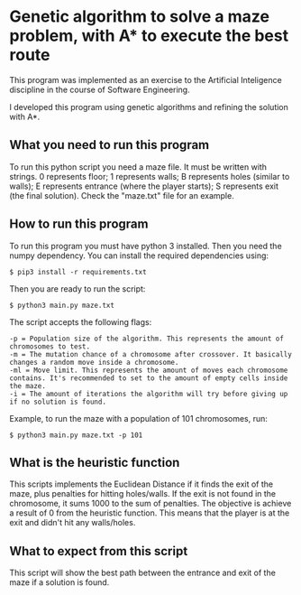 # Genetic algorithm to solve a maze problem, with A* to execute the best route

This program was implemented as an exercise to the Artificial Inteligence discipline in the course of Software Engineering.

I developed this program using genetic algorithms and refining the solution with A*.

## What you need to run this program

To run this python script you need a maze file. It must be written with strings. 0 represents floor; 1 represents walls; B represents holes (similar to walls); E represents entrance (where the player starts); S represents exit (the final solution). Check the "maze.txt" file for an example.

## How to run this program

To run this program you must have python 3 installed. Then you need the numpy dependency. You can install the required dependencies using:

```
$ pip3 install -r requirements.txt
```

Then you are ready to run the script:

```
$ python3 main.py maze.txt
```

The script accepts the following flags:

```
-p = Population size of the algorithm. This represents the amount of chromosomes to test.
-m = The mutation chance of a chromosome after crossover. It basically changes a random move inside a chromosome.
-ml = Move limit. This represents the amount of moves each chromosome contains. It's recommended to set to the amount of empty cells inside the maze.
-i = The amount of iterations the algorithm will try before giving up if no solution is found.
```

Example, to run the maze with a population of 101 chromosomes, run:

```
$ python3 main.py maze.txt -p 101
```

## What is the heuristic function

This scripts implements the Euclidean Distance if it finds the exit of the maze, plus penalties for hitting holes/walls. If the exit is not found in the chromosome, it sums 1000 to the sum of penalties. The objective is achieve a result of 0 from the heuristic function. This means that the player is at the exit and didn't hit any walls/holes.

## What to expect from this script
This script will show the best path between the entrance and exit of the maze if a solution is found.
